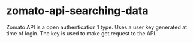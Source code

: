 # zomato-api-searching-data
Zomato API is a open authentication 1 type. Uses a user key generated at time of login. The key is used to make get request to the API.
